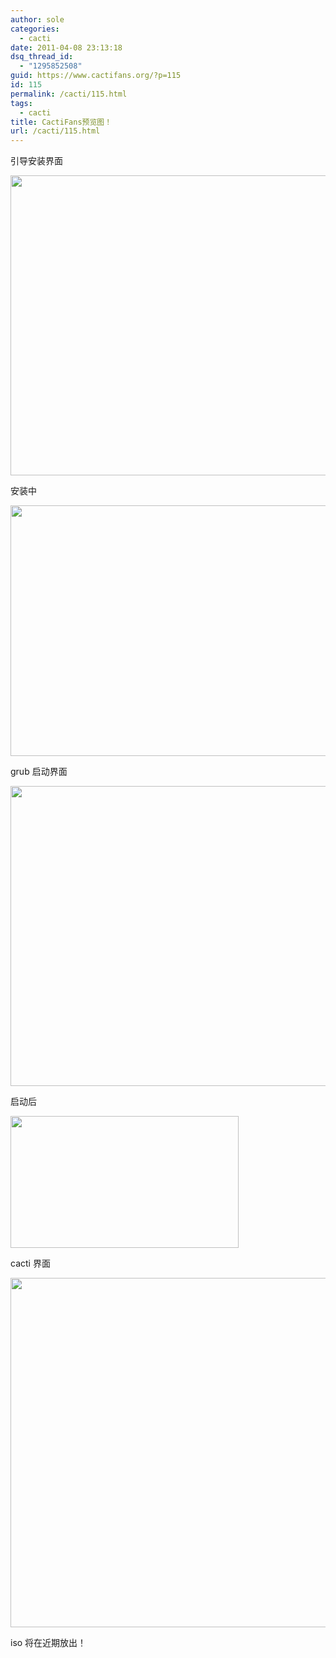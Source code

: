 ```yaml
---
author: sole
categories:
  - cacti
date: 2011-04-08 23:13:18
dsq_thread_id:
  - "1295852508"
guid: https://www.cactifans.org/?p=115
id: 115
permalink: /cacti/115.html
tags:
  - cacti
title: CactiFans预览图！
url: /cacti/115.html
---
```


引导安装界面

[<img class="alignnone size-full wp-image-119" title="1" src="https://img.cactifans.com/wp-content/uploads/2011/04/1.jpg" alt="" width="642" height="480" srcset="https://img.cactifans.com/wp-content/uploads/2011/04/1.jpg 642w, https://img.cactifans.com/wp-content/uploads/2011/04/1-300x224.jpg 300w" sizes="(max-width: 642px) 100vw, 642px" />](https://img.cactifans.com/wp-content/uploads/2011/04/1.jpg)

安装中

<!--more-->

[<img class="alignnone size-full wp-image-120" title="2" src="https://img.cactifans.com/wp-content/uploads/2011/04/2.jpg" alt="" width="720" height="401" srcset="https://img.cactifans.com/wp-content/uploads/2011/04/2.jpg 720w, https://img.cactifans.com/wp-content/uploads/2011/04/2-300x167.jpg 300w" sizes="(max-width: 720px) 100vw, 720px" />](https://img.cactifans.com/wp-content/uploads/2011/04/2.jpg)

grub 启动界面

[<img class="alignnone size-full wp-image-121" title="3" src="https://img.cactifans.com/wp-content/uploads/2011/04/3.jpg" alt="" width="642" height="480" srcset="https://img.cactifans.com/wp-content/uploads/2011/04/3.jpg 642w, https://img.cactifans.com/wp-content/uploads/2011/04/3-300x224.jpg 300w" sizes="(max-width: 642px) 100vw, 642px" />](https://img.cactifans.com/wp-content/uploads/2011/04/3.jpg)

启动后

[<img class="alignnone size-full wp-image-122" title="4" src="https://img.cactifans.com/wp-content/uploads/2011/04/4.jpg" alt="" width="365" height="211" srcset="https://img.cactifans.com/wp-content/uploads/2011/04/4.jpg 365w, https://img.cactifans.com/wp-content/uploads/2011/04/4-300x173.jpg 300w" sizes="(max-width: 365px) 100vw, 365px" />](https://img.cactifans.com/wp-content/uploads/2011/04/4.jpg)

cacti 界面

[<img class="alignnone size-full wp-image-123" title="5" src="https://img.cactifans.com/wp-content/uploads/2011/04/5.png" alt="" width="850" height="559" srcset="https://img.cactifans.com/wp-content/uploads/2011/04/5.png 850w, https://img.cactifans.com/wp-content/uploads/2011/04/5-300x197.png 300w" sizes="(max-width: 850px) 100vw, 850px" />](https://img.cactifans.com/wp-content/uploads/2011/04/5.png)

iso 将在近期放出！

&nbsp;
